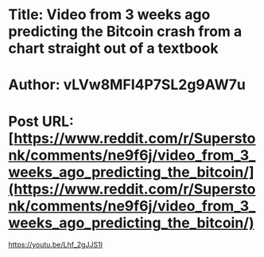 # Title: Video from 3 weeks ago predicting the Bitcoin crash from a chart straight out of a textbook
# Author: vLVw8MFI4P7SL2g9AW7u
# Post URL: [https://www.reddit.com/r/Superstonk/comments/ne9f6j/video_from_3_weeks_ago_predicting_the_bitcoin/](https://www.reddit.com/r/Superstonk/comments/ne9f6j/video_from_3_weeks_ago_predicting_the_bitcoin/)


https://youtu.be/Lhf_2gJJS1I